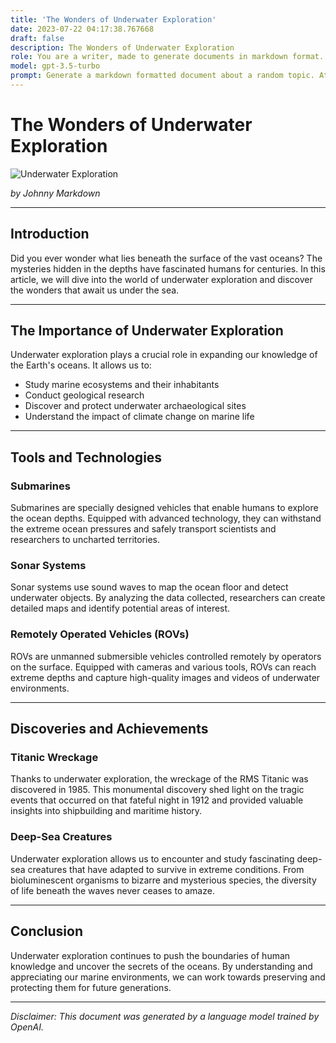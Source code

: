 ```yaml
---
title: 'The Wonders of Underwater Exploration'
date: 2023-07-22 04:17:38.767668
draft: false
description: The Wonders of Underwater Exploration
role: You are a writer, made to generate documents in markdown format. It is very important that all of the documents you generate are in valid markdown format.
model: gpt-3.5-turbo
prompt: Generate a markdown formatted document about a random topic. At the bottom, include a disclaimer explaining that the document was generated by you. The first line of the document should be the title. Make sure that the entire document is in proper markdown format, using a mix of various tags to make the document visually appealing.
---
```


# The Wonders of Underwater Exploration

![Underwater Exploration](https://www.example.com/images/underwater-exploration.jpg)

*by Johnny Markdown*

---

## Introduction

Did you ever wonder what lies beneath the surface of the vast oceans? The mysteries hidden in the depths have fascinated humans for centuries. In this article, we will dive into the world of underwater exploration and discover the wonders that await us under the sea.

---

## The Importance of Underwater Exploration

Underwater exploration plays a crucial role in expanding our knowledge of the Earth's oceans. It allows us to:

- Study marine ecosystems and their inhabitants
- Conduct geological research
- Discover and protect underwater archaeological sites
- Understand the impact of climate change on marine life

---

## Tools and Technologies

### Submarines

Submarines are specially designed vehicles that enable humans to explore the ocean depths. Equipped with advanced technology, they can withstand the extreme ocean pressures and safely transport scientists and researchers to uncharted territories.

### Sonar Systems

Sonar systems use sound waves to map the ocean floor and detect underwater objects. By analyzing the data collected, researchers can create detailed maps and identify potential areas of interest.

### Remotely Operated Vehicles (ROVs)

ROVs are unmanned submersible vehicles controlled remotely by operators on the surface. Equipped with cameras and various tools, ROVs can reach extreme depths and capture high-quality images and videos of underwater environments.

---

## Discoveries and Achievements

### Titanic Wreckage

Thanks to underwater exploration, the wreckage of the RMS Titanic was discovered in 1985. This monumental discovery shed light on the tragic events that occurred on that fateful night in 1912 and provided valuable insights into shipbuilding and maritime history.

### Deep-Sea Creatures

Underwater exploration allows us to encounter and study fascinating deep-sea creatures that have adapted to survive in extreme conditions. From bioluminescent organisms to bizarre and mysterious species, the diversity of life beneath the waves never ceases to amaze.

---

## Conclusion

Underwater exploration continues to push the boundaries of human knowledge and uncover the secrets of the oceans. By understanding and appreciating our marine environments, we can work towards preserving and protecting them for future generations.

---

*Disclaimer: This document was generated by a language model trained by OpenAI.*